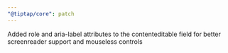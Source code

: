 ```yaml
---
"@tiptap/core": patch
---
```


Added role and aria-label attributes to the contenteditable field for better screenreader support and mouseless controls
